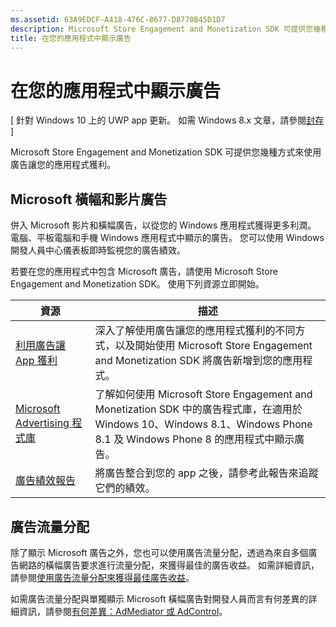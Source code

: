 ```yaml
---
ms.assetid: 63A9EDCF-A418-476C-8677-D8770B45D1D7
description: Microsoft Store Engagement and Monetization SDK 可提供您幾種方式來使用廣告讓您的應用程式獲利。
title: 在您的應用程式中顯示廣告
---
```


# 在您的應用程式中顯示廣告


\[ 針對 Windows 10 上的 UWP app 更新。 如需 Windows 8.x 文章，請參閱[封存](http://go.microsoft.com/fwlink/p/?linkid=619132) \]

Microsoft Store Engagement and Monetization SDK 可提供您幾種方式來使用廣告讓您的應用程式獲利。

## Microsoft 橫幅和影片廣告

併入 Microsoft 影片和橫幅廣告，以從您的 Windows 應用程式獲得更多利潤。 電腦、平板電腦和手機 Windows 應用程式中顯示的廣告。 您可以使用 Windows 開發人員中心儀表板即時監視您的廣告績效。

若要在您的應用程式中包含 Microsoft 廣告，請使用 Microsoft Store Engagement and Monetization SDK。 使用下列資源立即開始。

| **資源**                                                                         | **描述**                                                                                                                                 |
|--------------------------------------------------------------------------------------|-------------------------------------------------------------------------------------------------------------------------------------------------|
| [利用廣告讓 App 獲利]( http://go.microsoft.com/fwlink/p/?LinkId=699559)     | 深入了解使用廣告讓您的應用程式獲利的不同方式，以及開始使用 Microsoft Store Engagement and Monetization SDK 將廣告新增到您的應用程式。                 |
| [Microsoft Advertising 程式庫](http://go.microsoft.com/fwlink/p/?LinkId=619606) | 了解如何使用 Microsoft Store Engagement and Monetization SDK 中的廣告程式庫，在適用於 Windows 10、Windows 8.1、Windows Phone 8.1 及 Windows Phone 8 的應用程式中顯示廣告。 |
| [廣告績效報告](https://msdn.microsoft.com/library/windows/apps/mt186436)           | 將廣告整合到您的 app 之後，請參考此報告來追蹤它們的績效。                                                   |

## 廣告流量分配

除了顯示 Microsoft 廣告之外，您也可以使用廣告流量分配，透過為來自多個廣告網路的橫幅廣告要求進行流量分配，來獲得最佳的廣告收益。 如需詳細資訊，請參閱[使用廣告流量分配來獲得最佳廣告收益](use-ad-mediation-to-maximize-revenue.md)。

如需廣告流量分配與單獨顯示 Microsoft 橫幅廣告對開發人員而言有何差異的詳細資訊，請參閱[有何差異：AdMediator 或 AdControl](https://msdn.microsoft.com/library/mt463352.aspx)。

 

 


<!--HONumber=Mar16_HO5-->


